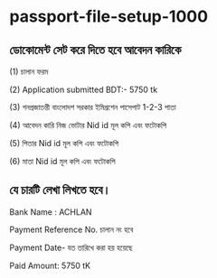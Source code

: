 # passport-file-setup-1000

## ডোকোমেন্ট সেট করে দিতে হবে আবেদন কারিকে

(1) চালান ফরম

(2) Application submitted  BDT:- 5750 tk

(3) গনপ্রজাতন্তী বাংলােদশ সরকার  ইমিগ্রশেন পাসেপাট 1-2-3 পাতা

 (4) আবেদন কারি নিজ ভোটার Nid id মূল কপি এবং ফটোকপি

 (5) পিতার Nid id মূল কপি এবং ফটোকপি
 
 (6) মাতা Nid id মূল কপি এবং ফটোকপি



## যে চারটি লেখা লিখতে হবে।
 
 Bank Name : ACHLAN
 

 Payment Reference No. চালান নং হবে
 

 Payment Date- যত তারিখে করা হয় হয়েছে
 
 
 Paid Amount: 5750 tK

